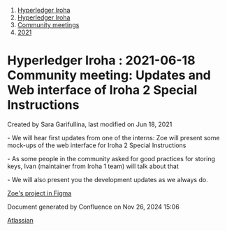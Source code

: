 1. [Hyperledger Iroha](index.html)
2. [Hyperledger Iroha](Hyperledger-Iroha_20873224.html)
3. [Community meetings](Community-meetings_21012606.html)
4. [2021](2021_21017536.html)

# Hyperledger Iroha : 2021-06-18 Community meeting: Updates and Web interface of Iroha 2 Special Instructions

Created by Sara Garifullina, last modified on Jun 18, 2021

\- We will hear first updates from one of the interns: Zoe will present some mock-ups of the web interface for Iroha 2 Special Instructions

\- As some people in the community asked for good practices for storing keys, Ivan (maintainer from Iroha 1 team) will talk about that

\- We will also present you the development updates as we always do.

[Zoe's project in Figma](https://www.figma.com/file/IkXTagOPz9q0DrnfasHaLE/ISI-Interface?node-id=0%3A1)

Document generated by Confluence on Nov 26, 2024 15:06

[Atlassian](http://www.atlassian.com/)
